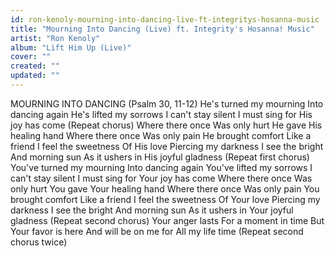 ```yaml
---
id: ron-kenoly-mourning-into-dancing-live-ft-integritys-hosanna-music
title: "Mourning Into Dancing (Live) ft. Integrity's Hosanna! Music"
artist: "Ron Kenoly"
album: "Lift Him Up (Live)"
cover: ""
created: ""
updated: ""
---
```


MOURNING INTO DANCING
(Psalm 30, 11-12)
He's turned my mourning
Into dancing again
He's lifted my sorrows
I can't stay silent
I must sing
for His joy has come
(Repeat chorus)
Where there once
Was only hurt
He gave His healing hand
Where there once
Was only pain
He brought comfort
Like a friend
I feel the sweetness
Of His love
Piercing my darkness
I see the bright
And morning sun
As it ushers in
His joyful gladness
(Repeat first chorus)
You've turned my mourning
Into dancing again
You've lifted my sorrows
I can't stay silent
I must sing
for Your joy has come
Where there once
Was only hurt
You gave Your healing hand
Where there once
Was only pain
You brought comfort
Like a friend
I feel the sweetness
Of Your love
Piercing my darkness
I see the bright
And morning sun
As it ushers in
Your joyful gladness
(Repeat second chorus)
Your anger lasts
For a moment in time
But Your favor is here
And will be on me for
All my life time
(Repeat second chorus twice)